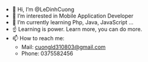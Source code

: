 - 👋 Hi, I’m @LeDinhCuong
- 👀 I’m interested in Mobile Application Developer
- 🌱 I’m currently learning Php, Java, JavaScript ...
- ☝ Learning is power. Learn more, you can do more.
- 📫 How to reach me:
  * Mail: cuongld310803@gmail.com
  * Phone: 0375582456
